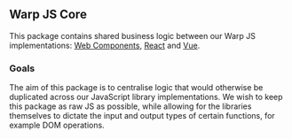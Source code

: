 ## Warp JS Core

This package contains shared business logic between our Warp JS implementations: [Web Components](https://github.com/warp-ds/elements), [React](https://github.com/warp-ds/react) and [Vue](https://github.com/warp-ds/vue).

### Goals

The aim of this package is to centralise logic that would otherwise be duplicated across our JavaScript library implementations. We wish to keep this package as raw JS as possible, while allowing for the libraries themselves to dictate the input and output types of certain functions, for example DOM operations.
